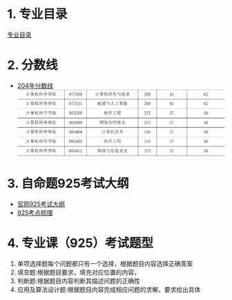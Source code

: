 # 1. 专业目录

[专业目录](https://www.swpu.edu.cn/gs/info/1074/4604.htm)

# 2. 分数线

* [204年分数线](https://www.swpu.edu.cn/gs/info/1074/4453.htm)
![](附件/2024分数线.png)

# 3. 自命题925考试大纲


* [官网925考试大纲](https://www.swpu.edu.cn/gs/info/1074/4554.htm)
* [925考点梳理](925考点.md)

# 4. 专业课（925）考试题型

1. 单项选择题每个问题都只有一个选择，根据题目内容选择正确答案
2. 填空题:根据题目要求，填充对应位置的内容，
3. 判断题:根据题目内容判断其描述问题的正确性
4. 应用及算法设计题:根据题目内容完成相应问题的求解，要求给出具体